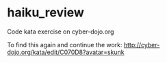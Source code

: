 # haiku_review
Code kata exercise on cyber-dojo.org

To find this again and continue the work: http://cyber-dojo.org/kata/edit/C070D8?avatar=skunk

